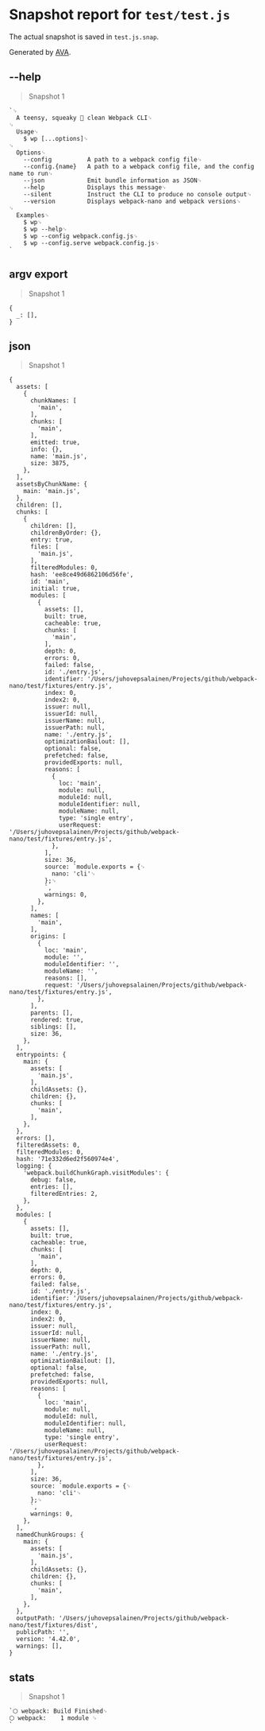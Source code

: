 # Snapshot report for `test/test.js`

The actual snapshot is saved in `test.js.snap`.

Generated by [AVA](https://avajs.dev).

## --help

> Snapshot 1

    `␊
      A teensy, squeaky 🐤 clean Webpack CLI␊
    ␊
      Usage␊
        $ wp [...options]␊
    ␊
      Options␊
        --config          A path to a webpack config file␊
        --config.{name}   A path to a webpack config file, and the config name to run␊
        --json            Emit bundle information as JSON␊
        --help            Displays this message␊
        --silent          Instruct the CLI to produce no console output␊
        --version         Displays webpack-nano and webpack versions␊
    ␊
      Examples␊
        $ wp␊
        $ wp --help␊
        $ wp --config webpack.config.js␊
        $ wp --config.serve webpack.config.js␊
    `

## argv export

> Snapshot 1

    {
      _: [],
    }

## json

> Snapshot 1

    {
      assets: [
        {
          chunkNames: [
            'main',
          ],
          chunks: [
            'main',
          ],
          emitted: true,
          info: {},
          name: 'main.js',
          size: 3875,
        },
      ],
      assetsByChunkName: {
        main: 'main.js',
      },
      children: [],
      chunks: [
        {
          children: [],
          childrenByOrder: {},
          entry: true,
          files: [
            'main.js',
          ],
          filteredModules: 0,
          hash: 'ee8ce49d6862106d56fe',
          id: 'main',
          initial: true,
          modules: [
            {
              assets: [],
              built: true,
              cacheable: true,
              chunks: [
                'main',
              ],
              depth: 0,
              errors: 0,
              failed: false,
              id: './entry.js',
              identifier: '/Users/juhovepsalainen/Projects/github/webpack-nano/test/fixtures/entry.js',
              index: 0,
              index2: 0,
              issuer: null,
              issuerId: null,
              issuerName: null,
              issuerPath: null,
              name: './entry.js',
              optimizationBailout: [],
              optional: false,
              prefetched: false,
              providedExports: null,
              reasons: [
                {
                  loc: 'main',
                  module: null,
                  moduleId: null,
                  moduleIdentifier: null,
                  moduleName: null,
                  type: 'single entry',
                  userRequest: '/Users/juhovepsalainen/Projects/github/webpack-nano/test/fixtures/entry.js',
                },
              ],
              size: 36,
              source: `module.exports = {␊
                nano: 'cli'␊
              };␊
              `,
              warnings: 0,
            },
          ],
          names: [
            'main',
          ],
          origins: [
            {
              loc: 'main',
              module: '',
              moduleIdentifier: '',
              moduleName: '',
              reasons: [],
              request: '/Users/juhovepsalainen/Projects/github/webpack-nano/test/fixtures/entry.js',
            },
          ],
          parents: [],
          rendered: true,
          siblings: [],
          size: 36,
        },
      ],
      entrypoints: {
        main: {
          assets: [
            'main.js',
          ],
          childAssets: {},
          children: {},
          chunks: [
            'main',
          ],
        },
      },
      errors: [],
      filteredAssets: 0,
      filteredModules: 0,
      hash: '71e332d6ed2f560974e4',
      logging: {
        'webpack.buildChunkGraph.visitModules': {
          debug: false,
          entries: [],
          filteredEntries: 2,
        },
      },
      modules: [
        {
          assets: [],
          built: true,
          cacheable: true,
          chunks: [
            'main',
          ],
          depth: 0,
          errors: 0,
          failed: false,
          id: './entry.js',
          identifier: '/Users/juhovepsalainen/Projects/github/webpack-nano/test/fixtures/entry.js',
          index: 0,
          index2: 0,
          issuer: null,
          issuerId: null,
          issuerName: null,
          issuerPath: null,
          name: './entry.js',
          optimizationBailout: [],
          optional: false,
          prefetched: false,
          providedExports: null,
          reasons: [
            {
              loc: 'main',
              module: null,
              moduleId: null,
              moduleIdentifier: null,
              moduleName: null,
              type: 'single entry',
              userRequest: '/Users/juhovepsalainen/Projects/github/webpack-nano/test/fixtures/entry.js',
            },
          ],
          size: 36,
          source: `module.exports = {␊
            nano: 'cli'␊
          };␊
          `,
          warnings: 0,
        },
      ],
      namedChunkGroups: {
        main: {
          assets: [
            'main.js',
          ],
          childAssets: {},
          children: {},
          chunks: [
            'main',
          ],
        },
      },
      outputPath: '/Users/juhovepsalainen/Projects/github/webpack-nano/test/fixtures/dist',
      publicPath: '',
      version: '4.42.0',
      warnings: [],
    }

## stats

> Snapshot 1

    `⬡ webpack: Build Finished␊
    ⬡ webpack:    1 module ␊
    `
